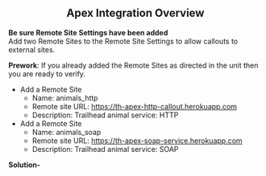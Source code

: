 <h2 align=center>Apex Integration Overview</h2>

<b>Be sure Remote Site Settings have been added</b><br>
Add two Remote Sites to the Remote Site Settings to allow callouts to external sites.

**Prework**: If you already added the Remote Sites as directed in the unit then you are ready to verify.
* Add a Remote Site
  * Name: animals_http
  * Remote site URL: https://th-apex-http-callout.herokuapp.com
  * Description: Trailhead animal service: HTTP
* Add a Remote Site
  * Name: animals_soap
  * Remote site URL: https://th-apex-soap-service.herokuapp.com
  * Description: Trailhead animal service: SOAP
 
**Solution-**
